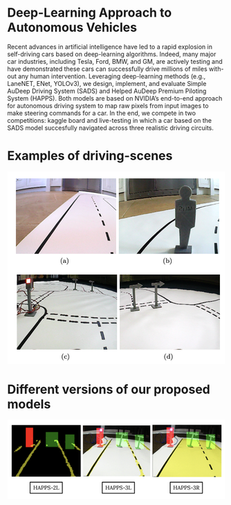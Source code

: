 # Deep-Learning Approach to Autonomous Vehicles

Recent advances in artificial intelligence have led to a rapid explosion in self-driving cars based on deep-learning algorithms. Indeed, many major car industries, including Tesla, Ford, BMW, and GM, are actively testing and have demonstrated these cars can successfully drive millions of miles with- out any human intervention. Leveraging deep-learning methods (e.g., LaneNET, ENet, YOLOv3), we design, implement, and evaluate Simple AuDeep Driving System (SADS) and Helped AuDeep Premium Piloting System (HAPPS). Both models are based on NVIDIA’s end-to-end approach for autonomous driving system to map raw pixels from input images to make steering commands for a car. In the end, we compete in two competitions: kaggle board and live-testing in which a car based on the SADS model succesfully navigated across three realistic driving circuits.

# Examples of driving-scenes

![ML_1](ML_1.png)

# Different versions of our proposed models

![ML_2](ML_2.png)
